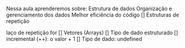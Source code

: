 Nessa aula aprenderemos sobre:
Estrutura de dados
Organização e gerenciamento dos dados
Melhor eficiência do código
[] Estruturas de repetição

laço de repetição
for [] Vetores (Arrays) [] Tipo de dado estruturado [] incremental (++): o valor + 1 [] Tipo de dado: undefined